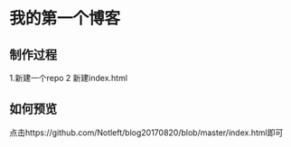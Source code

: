 # 我的第一个博客
## 制作过程
1.新建一个repo
2 新建index.html
## 如何预览
点击https://github.com/Notleft/blog20170820/blob/master/index.html即可
